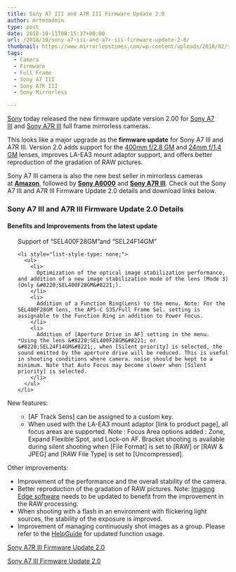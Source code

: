```yaml
---
title: Sony A7 III and A7R III Firmware Update 2.0
author: mrtmsadmin
type: post
date: 2018-10-11T08:15:37+00:00
url: /2018/10/sony-a7-iii-and-a7r-iii-firmware-update-2-0/
thumbnail: https://www.mirrorlesstimes.com/wp-content/uploads/2018/02/sony-a7-iii.jpg
tags:
  - Camera
  - Firmware
  - Full Frame
  - Sony A7 III
  - Sony A7R III
  - Sony Mirrorless

---
```

[Sony][1] today released the new firmware update version 2.00 for <a href="https://www.mirrorlesstimes.com/tag/sony-a7-iii/" target="_blank" rel="noopener">Sony A7 III</a> and <a href="https://www.mirrorlesstimes.com/tag/sony-a7r-iii/" target="_blank" rel="noopener">Sony A7R III</a> full frame mirrorless cameras.

This looks like a major upgrade as the **firmware update** for Sony A7 III and A7R III. Version 2.0 adds support for the <a href="https://www.mirrorlesstimes.com/tag/sony-fe-400mm-f-2-8-gm-oss-lens/" target="_blank" rel="noopener" data-wpel-link="exclude">400mm f/2.8 GM</a> and <a href="https://www.mirrorlesstimes.com/tag/sony-fe-24mm-f-1-4-gm/" target="_blank" rel="noopener">24mm f/1.4 GM</a> lenses, improves LA-EA3 mount adaptor support, and offers better reproduction of the gradation of RAW pictures.

Sony A7 III camera is also the new best seller in mirrorless cameras at <a href="https://amzn.to/2GhrHyp" target="_blank" rel="noopener nofollow external noreferrer" data-wpel-link="external"><strong>Amazon</strong></a>, followed by <a href="https://amzn.to/2J0kVPo" target="_blank" rel="noopener nofollow external noreferrer" data-wpel-link="external"><strong>Sony A6000</strong></a> and <a href="https://amzn.to/2GzLkoM" target="_blank" rel="noopener nofollow external noreferrer" data-wpel-link="external"><strong>Sony A7R III</strong></a>. Check out the Sony A7 III and A7R III Firmware Update 2.0 details and download links below. <!--more-->

### Sony A7 III and A7R III Firmware Update 2.0 Details

#### Benefits and Improvements from the latest update

<li style="list-style-type: none">
  <ul>
    Support of &#8220;SEL400F28GM&#8221;and &#8220;SEL24F14GM&#8221;</p> 
    
    <li style="list-style-type: none;">
      <ul>
        <li>
          Optimization of the optical image stabilization performance, and addition of a new image stabilization mode of the lens (Mode 3)(Only &#8220;SEL400F28GM&#8221;).
        </li>
        <li>
          Addition of a Function Ring(Lens) to the menu. Note: For the SEL400F28GM lens, the APS-C S35/Full Frame Sel. setting is assignable to the Function Ring in addition to Power Focus.
        </li>
        <li>
          Addition of [Aperture Drive in AF] setting in the menu. *Using the lens &#8220;SEL400F28GM&#8221; or &#8220;SEL24F14GM&#8221;, when [Silent priority] is selected, the sound emitted by the aperture drive will be reduced. This is useful in shooting conditions where camera. noise should be kept to a minimum. Note that Auto Focus may become slower when [Silent priority] is selected.
        </li>
      </ul>
    </li>
  </ul>
</li>

New features:

<li style="list-style-type: none">
  <ul>
    <li style="list-style-type: none;">
      <ul>
        <li>
          [AF Track Sens] can be assigned to a custom key.
        </li>
        <li>
          When used with the LA-EA3 mount adaptor [link to product page], all focus areas are supported. Note : Focus Area options added : Zone, Expand Flexible Spot, and Lock-on AF. Bracket shooting is available during silent shooting when [File Format] is set to [RAW] or [RAW & JPEG] and [RAW File Type] is set to [Uncompressed].
        </li>
      </ul>
    </li>
  </ul>
</li>

Other improvements:

<li style="list-style-type: none;">
  <ul>
    <li>
      Improvement of the performance and the overall stability of the camera.
    </li>
    <li>
      Better reproduction of the gradation of RAW pictures. Note: <a href="http://www.sony.net/disoft/d/">Imaging Edge software</a> needs to be updated to benefit from the improvement in the RAW processing.
    </li>
    <li>
      When shooting with a flash in an environment with flickering light sources, the stability of the exposure is improved.
    </li>
    <li>
      Improvement of managing continuously shot images as a group. Please refer to the <a href="http://helpguide.sony.net/ilc/1720/v1/h_zz/index.html">HelpGuide</a> for updated function usage.
    </li>
  </ul>
</li>

[Sony A7R III Firmware Update 2.0][2]

[Sony A7 III Firmware Update 2.0][3]

 [1]: https://www.mirrorlesstimes.com/category/sony/
 [2]: https://www.sony.co.uk/electronics/support/e-mount-body-ilce-7-series/ilce-7rm3/downloads/00015516
 [3]: https://www.sony.co.uk/electronics/support/e-mount-body-ilce-7-series/ilce-7m3/downloads/00015510